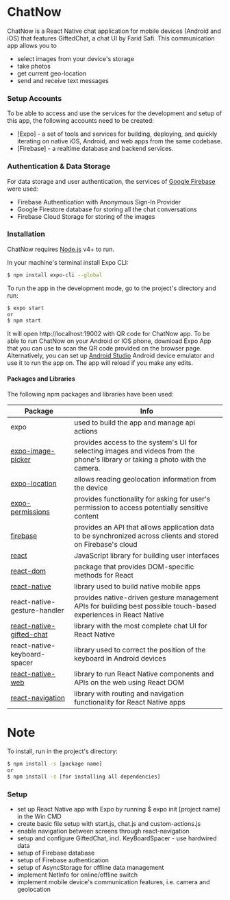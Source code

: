 # ChatNow
ChatNow is a React Native chat application for mobile devices (Android and iOS) that features GiftedChat, a chat UI by Farid Safi. This communication app allows you to
  - select images from your device's storage
  - take photos
  - get current geo-location
  - send and receive text messages

### Setup Accounts
To be able to access and use the services for the development and setup of this app, the following accounts need to be created:
* [Expo] - a set of tools and services for building, deploying, and quickly iterating on native iOS, Android, and web apps from the same codebase.
* [Firebase] - a realtime database and backend services.

### Authentication & Data Storage 
For data storage and user authentication, the services of [Google Firebase](https://firebase.google.com/) were used:
  - Firebase Authentication with Anonymous Sign-In Provider
  - Google Firestore database for storing all the chat conversations
  - Firebase Cloud Storage for storing of the images

### Installation
ChatNow requires [Node.js](https://nodejs.org/) v4+ to run.

In your machine's terminal install Expo CLI:
```sh
$ npm install expo-cli --global
```
To run the app in the development mode, go to the project's directory and run:
```sh
$ expo start
or
$ npm start
```
It will open http://localhost:19002 with QR code for ChatNow app.
To be able to run ChatNow on your Android or IOS phone, download Expo App that you can use to scan the QR code provided on the browser page.
Alternatively, you can set up [Android Studio](https://developer.android.com/studio) Android device emulator and use it to run the app on.
The app will reload if you make any edits.

#### Packages and Libraries
The following npm packages and libraries have been used:

|Package | Info |
|--------|--------|
 |expo| used to build the app and manage api actions
 |[expo-image-picker](https://docs.expo.io/versions/latest/sdk/imagepicker/)| provides access to the system's UI for selecting images and videos from the phone's library or taking a photo with the camera.
 |[expo-location](https://docs.expo.io/versions/latest/sdk/location/)| allows reading geolocation information from the device
 |[expo-permissions](https://docs.expo.io/versions/latest/sdk/permissions/)| provides functionality for asking for user's permission to access potentially sensitive content
 |[firebase](https://firebase.google.com/)| provides an API that allows application data to be synchronized across clients and stored on Firebase's cloud
 |[react](https://reactjs.org/)| JavaScript library for building user interfaces
 |[react-dom](https://reactjs.org/docs/react-dom.html)| package that provides DOM-specific methods for React
 |[react-native](https://facebook.github.io/react-native/)| library used to build native mobile apps
 |react-native-gesture-handler| provides native-driven gesture management APIs for building best possible touch-based experiences in React Native
 |[react-native-gifted-chat](https://github.com/FaridSafi/react-native-gifted-chat)| library with the most complete chat UI for React Native
 |react-native-keyboard-spacer| library used to correct the position of the keyboard in Android devices
 |[react-native-web](https://github.com/necolas/react-native-web)| library to run React Native components and APIs on the web using React DOM
 |[react-navigation](https://reactnavigation.org/en/)| library with routing and navigation functionality for React Native apps
# Note

To install, run in the project's directory:
```sh
$ npm install -s [package name]
or
$ npm install -s [for installing all dependencies]
```

### Setup
- set up React Native app with Expo by running $ expo init [project name] in the Win CMD
- create basic file setup with start.js, chat.js and custom-actions.js
- enable navigation between screens through react-navigation
- setup and configure GiftedChat, incl. KeyBoardSpacer - use hardwired data
- setup of Firebase database
- setup of Firebase authentication
- setup of AsyncStorage for offline data management
- implement NetInfo for online/offline switch
- implement mobile device's communication features, i.e. camera and geolocation
